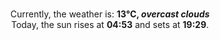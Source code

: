 <p  align="center"><br/>Currently, the weather is: <b> 13°C, <i>overcast clouds</i></b></br>Today, the sun rises at <b>04:53</b> and sets at <b>19:29</b>.</p>